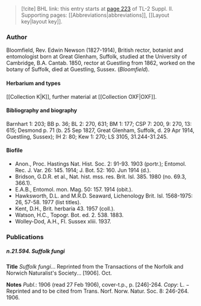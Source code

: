 > [!cite] BHL link: this entry starts at [page 223](https://www.biodiversitylibrary.org/item/103859#page/233/mode/1up) of TL-2 Suppl. II.
> Supporting pages: [[Abbreviations|abbreviations]], [[Layout key|layout key]].

### Author

Bloomfield, Rev. Edwin Newson (1827-1914), British rector, botanist and entomologist born at Great Glenham, Suffolk, studied at the University of Cambridge, B.A. Cantab. 1850, rector at Guestling from 1862, worked on the botany of Suffolk, died at Guestling, Sussex. (*Bloomfield*).

#### Herbarium and types

[[Collection K|K]], further material at [[Collection OXF|OXF]].

#### Bibliography and biography

Barnhart 1: 203; BB p. 36; BL 2: 270, 631; BM 1: 177; CSP 7: 200, 9: 270, 13: 615; Desmond p. 71 (b. 25 Sep 1827, Great Glenham, Suffolk, d. 29 Apr 1914, Guestling, Sussex); IH 2: 80; Kew 1: 270; LS 3105, 31.244-31.245.

#### Biofile

- Anon., Proc. Hastings Nat. Hist. Soc. 2: 91-93. 1903 (portr.); Entomol. Rec. J. Var. 26: 145. 1914; J. Bot. 52: 160. Jun 1914 (d.).
- Bridson, G.D.R. et al., Nat. hist. mss. res. Brit. Isl. 385. 1980 (no. 69.3, 366.1).
- E.A.B., Entomol. mon. Mag. 50: 157. 1914 (obit.).
- Hawksworth, D.L. and M.R.D. Seaward, Lichenology Brit. Isl. 1568-1975: 26, 57-58. 1977 (list titles).
- Kent, D.H., Brit. herbaria 43. 1957 (coll.).
- Watson, H.C., Topogr. Bot. ed. 2. 538. 1883.
- Wolley-Dod, A.H., Fl. Sussex xliii. 1937.

### Publications

##### n.21.594. Suffolk fungi

**Title**
*Suffolk fungi*... Reprinted from the Transactions of the Norfolk and Norwich Naturalist's Society... \[1906\]. Oct.

**Notes**
*Publ*.: 1906 (read 27 Feb 1906), cover-t.p., p. \[246\]-264. *Copy*: L. − Reprinted and to be cited from Trans. Norf. Norw. Natur. Soc. 8: 246-264. 1906.

